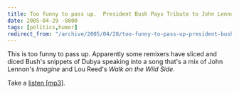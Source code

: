 ```yaml
---
title: Too funny to pass up.  President Bush Pays Tribute to John Lennon.
date: 2005-04-29 -0800
tags: [politics,humor]
redirect_from: "/archive/2005/04/28/too-funny-to-pass-up-president-bush-pays-tribute-to-john-lennon.aspx/"
---
```


This is too funny to pass up. Apparently some remixers have sliced and
diced Bush's snippets of Dubya speaking into a song that's a mix of John
Lennon's *Imagine* and Lou Reed's *Walk on the Wild Side*.

Take a [listen [mp3]](http://www.joeycoco.com/sotd/files/20050102.mp3).

